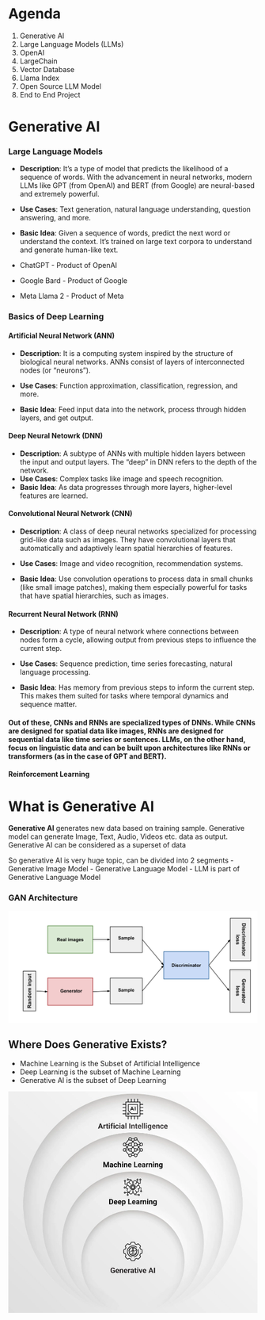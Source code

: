 # Agenda

1. Generative AI
2. Large Language Models (LLMs)
3. OpenAI
4. LargeChain
5. Vector Database
6. Llama Index
7. Open Source LLM Model
8. End to End Project

# Generative AI

### Large Language Models

- **Description**: It’s a type of model that predicts the likelihood of a sequence of words. With the advancement in neural networks, modern LLMs like GPT (from OpenAI) and BERT (from Google) are neural-based and extremely powerful.
- **Use Cases**: Text generation, natural language understanding, question answering, and more.
- **Basic Idea**: Given a sequence of words, predict the next word or understand the context. It’s trained on large text corpora to understand and generate human-like text.

- ChatGPT - Product of OpenAI
- Google Bard - Product of Google
- Meta Llama 2 - Product of Meta

### Basics of Deep Learning

#### Artificial Neural Network (ANN)

- **Description**: It is a computing system inspired by the structure of biological neural networks. ANNs consist of layers of interconnected nodes (or “neurons”).

- **Use Cases**: Function approximation, classification, regression, and more.
- **Basic Idea**: Feed input data into the network, process through hidden layers, and get output.

#### Deep Neural Netowrk (DNN)

- **Description**: A subtype of ANNs with multiple hidden layers between the input and output layers. The “deep” in DNN refers to the depth of the network.
- **Use Cases**: Complex tasks like image and speech recognition.
- **Basic Idea**: As data progresses through more layers, higher-level features are learned.

#### Convolutional Neural Network (CNN)

- **Description**: A class of deep neural networks specialized for processing grid-like data such as images. They have convolutional layers that automatically and adaptively learn spatial hierarchies of features.

- **Use Cases**: Image and video recognition, recommendation systems. 

- **Basic Idea**: Use convolution operations to process data in small chunks (like small image patches), making them especially powerful for tasks that have spatial hierarchies, such as images. 

#### Recurrent Neural Network (RNN)

- **Description**: A type of neural network where connections between nodes form a cycle, allowing output from previous steps to influence the current step.

- **Use Cases**: Sequence prediction, time series forecasting, natural language processing.

- **Basic Idea**: Has memory from previous steps to inform the current step. This makes them suited for tasks where temporal dynamics and sequence matter.

#### Out of these, CNNs and RNNs are specialized types of DNNs. While CNNs are designed for spatial data like images, RNNs are designed for sequential data like time series or sentences. LLMs, on the other hand, focus on linguistic data and can be built upon architectures like RNNs or transformers (as in the case of GPT and BERT).

#### Reinforcement Learning

# What is Generative AI

**Generative AI** generates new data based on training sample. Generative model can generate Image, Text, Audio, Videos etc. data as output. Generative AI can be considered as a superset of data

So generative AI is very huge topic, can be divided into 2 segments
    - Generative Image Model
    - Generative Language Model - LLM is part of Generative Language Model

### GAN Architecture

![plot](./Images/GAN.png)

## Where Does Generative Exists?

- Machine Learning is the Subset of Artificial Intelligence
- Deep Learning is the subset of Machine Learning
- Generative AI is the subset of Deep Learning

![plot](./Images/GenAIArch.webp)


